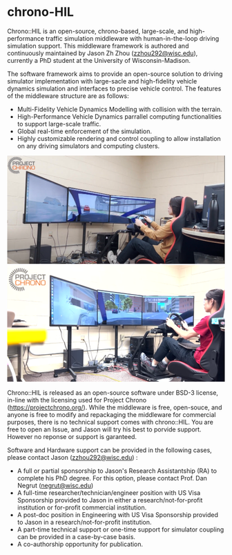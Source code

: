 # chrono-HIL

Chrono::HIL is an open-source, chrono-based, large-scale, and high-performance traffic simulation middleware with human-in-the-loop driving simulation support. This middleware framework is authored and continuously maintained by Jason Zh Zhou (zzhou292@wisc.edu), currently a PhD student at the University of Wisconsin-Madison.

The software framework aims to provide an open-source solution to driving simulator implementation with large-sacle and high-fidelity vehicle dynamics simulation and interfaces to precise vehicle control. The features of the middleware structure are as follows:

* Multi-Fidelity Vehicle Dynamics Modelling with collision with the terrain.
* High-Performance Vehicle Dynamics parrallel computing functionalities to support large-scale traffic.
* Global real-time enforcement of the simulation.
* Highly customizable rendering and control coupling to allow installation on any driving simulators and computing clusters.

![alt-text-1](/images/0.png "title-1") ![alt-text-2](/images/1.png "title-1")

Chrono::HIL is released as an open-source software under BSD-3 license, in-line with the licensing used for Project Chrono (https://projectchrono.org/). While the middleware is free, open-souce, and anyone is free to modify and repackaging the middleware for commercial purposes, there is no technical support comes with chrono::HIL. You are free to open an Issue, and Jason will try his best to porvide support. However no reponse or support is garanteed.

Software and Hardware support can be provided in the following cases, please contact Jason (zzhou292@wisc.edu) :
- A full or partial sponsorship to Jason's Research Assistantship (RA) to complete his PhD degree. For this option, please contact Prof. Dan Negrut (negrut@wisc.edu)
- A full-time researcher/technician/engineer position with US Visa Sponsorship provided to Jason in either a research/not-for-profit institution or for-profit commercial institution.
- A post-doc position in Engineering with US Visa Sponsorship provided to Jason in a research/not-for-profit institution.
- A part-time technical support or one-time support for simulator coupling can be provided in a case-by-case basis. 
- A co-authorship opportunity for publication.
